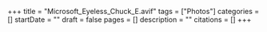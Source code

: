 +++
title = "Microsoft_Eyeless_Chuck_E.avif"
tags = ["Photos"]
categories = []
startDate = ""
draft = false
pages = []
description = ""
citations = []
+++
